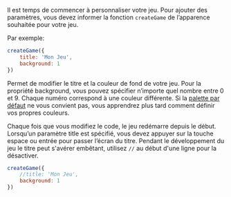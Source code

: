 <script>
import Aside from '../../../lib/ui/Doc/Aside.svelte'
</script>

Il est temps de commencer à personnaliser votre jeu. Pour ajouter des paramètres, vous devez informer la fonction `createGame` de l’apparence souhaitée pour votre jeu.

Par exemple:

```js
createGame({
	title: 'Mon Jeu',
	background: 1
})
```

Permet de modifier le titre et la couleur de fond de votre jeu. Pour la propriété background, vous pouvez spécifier n’importe quel nombre entre 0 et 9. Chaque numéro correspond à une couleur différente. Si la [palette par défaut](http://localhost:5173/fr/doc/configuration/colors#personnaliser-la-palette) ne vous convient pas, vous apprendrez plus tard comment définir vos propres couleurs.

<Aside>

Chaque fois que vous modifiez le code, le jeu redémarre depuis le début. Lorsqu’un paramètre title est spécifié, vous devez appuyer sur la touche espace ou entrée pour passer l’écran du titre. Pendant le développement du jeu le titre peut s'avérer embêtant, utilisez `//` au début d'une ligne pour la désactiver.

```js
createGame({
	//title: 'Mon Jeu',
	background: 1
})
```

</Aside>
